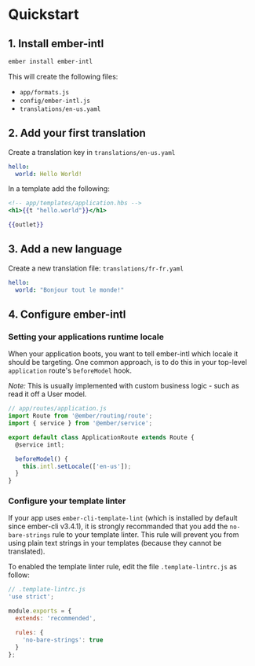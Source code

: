 # Quickstart


## 1. Install ember-intl

```bash
ember install ember-intl
```

This will create the following files:

* `app/formats.js`
    <!-- default definitions of named formats -->
* `config/ember-intl.js`
    <!-- default ember-intl settings -->
* `translations/en-us.yaml`


## 2. Add your first translation

Create a translation key in `translations/en-us.yaml`

```yaml
hello:
  world: Hello World!
```

In a template add the following:

```hbs
<!-- app/templates/application.hbs -->
<h1>{{t "hello.world"}}</h1>

{{outlet}}
```


## 3. Add a new language

Create a new translation file: `translations/fr-fr.yaml`

```yaml
hello:
  world: "Bonjour tout le monde!"
```


## 4. Configure ember-intl

### Setting your applications runtime locale

When your application boots, you want to tell ember-intl which locale it should be targeting. One common approach, is to do this in your top-level `application` route's `beforeModel` hook.

_Note:_ This is usually implemented with custom business logic - such as read it off a User model.

```js
// app/routes/application.js
import Route from '@ember/routing/route';
import { service } from '@ember/service';

export default class ApplicationRoute extends Route {
  @service intl;

  beforeModel() {
    this.intl.setLocale(['en-us']);
  }
}
```


### Configure your template linter

If your app uses `ember-cli-template-lint` (which is installed by default since ember-cli v3.4.1),
it is strongly recommanded that you add the `no-bare-strings` rule to your template linter.
This rule will prevent you from using plain text strings in your templates (because they cannot be translated).

To enabled the template linter rule, edit the file `.template-lintrc.js` as follow:

```js
// .template-lintrc.js
'use strict';

module.exports = {
  extends: 'recommended',

  rules: {
    'no-bare-strings': true
  }
};
```